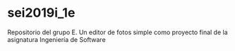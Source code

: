 # sei2019i_1e
Repositorio del grupo E. Un editor de fotos simple como proyecto final de la asignatura Ingeniería de Software
